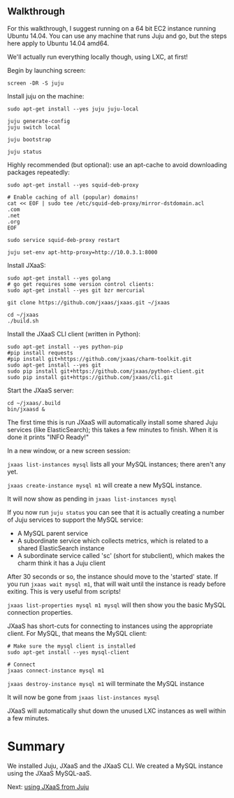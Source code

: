 ## Walkthrough

For this walkthrough, I suggest running on a 64 bit EC2 instance running Ubuntu 14.04.  You can use any machine that
runs Juju and go, but the steps here apply to Ubuntu 14.04 amd64.

We'll actually run everything locally though, using LXC, at first!

Begin by launching screen:
```
screen -DR -S juju
```

Install juju on the machine:

```
sudo apt-get install --yes juju juju-local

juju generate-config
juju switch local

juju bootstrap

juju status
```

Highly recommended (but optional): use an apt-cache to avoid downloading packages repeatedly:

```
sudo apt-get install --yes squid-deb-proxy

# Enable caching of all (popular) domains!
cat << EOF | sudo tee /etc/squid-deb-proxy/mirror-dstdomain.acl
.com
.net
.org
EOF

sudo service squid-deb-proxy restart

juju set-env apt-http-proxy=http://10.0.3.1:8000
```


Install JXaaS:

```
sudo apt-get install --yes golang
# go get requires some version control clients:
sudo apt-get install --yes git bzr mercurial

git clone https://github.com/jxaas/jxaas.git ~/jxaas

cd ~/jxaas
./build.sh
```

Install the JXaaS CLI client (written in Python):

```
sudo apt-get install --yes python-pip
#pip install requests
#pip install git+https://github.com/jxaas/charm-toolkit.git
sudo apt-get install --yes git
sudo pip install git+https://github.com/jxaas/python-client.git
sudo pip install git+https://github.com/jxaas/cli.git
```

Start the JXaaS server:

```
cd ~/jxaas/.build
bin/jxaasd &
```

The first time this is run JXaaS will automatically install some shared Juju services
 (like ElasticSearch); this takes a few minutes to finish.  When it is done it prints "INFO Ready!"

In a new window, or a new screen session:

`jxaas list-instances mysql`  lists all your MySQL instances; there aren't any yet.

`jxaas create-instance mysql m1` will create a new MySQL instance.

It will now show as pending in `jxaas list-instances mysql`


If you now run `juju status` you can see that it is actually creating a number of Juju
services to support the MySQL service:

* A MySQL parent service
* A subordinate service which collects metrics, which is related to a shared ElasticSearch instance
* A subordinate service called 'sc' (short for stubclient), which makes the charm think it has a Juju client


After 30 seconds or so, the instance should move to the 'started' state.  If you run `jxaas wait mysql m1`,
that will wait until the instance is ready before exiting.  This is very useful from scripts!

`jxaas list-properties mysql m1 mysql` will then show you the basic MySQL connection properties.

JXaaS has short-cuts for connecting to instances using the appropriate client.  For MySQL, that means
the MySQL client:

```
# Make sure the mysql client is installed
sudo apt-get install --yes mysql-client

# Connect
jxaas connect-instance mysql m1
```

`jxaas destroy-instance mysql m1` will terminate the MySQL instance

It will now be gone from `jxaas list-instances mysql`

JXaaS will automatically shut down the unused LXC instances as well within a few minutes.

# Summary

We installed Juju, JXaaS and the JXaaS CLI.  We created a MySQL instance using the JXaaS MySQL-aaS.

Next: [using JXaaS from Juju](2.md)




